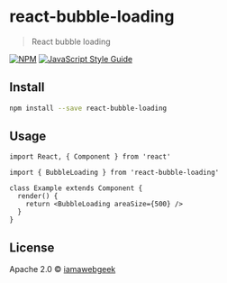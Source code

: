 # react-bubble-loading

> React bubble loading

[![NPM](https://img.shields.io/npm/v/react-bubble-loading.svg)](https://www.npmjs.com/package/react-bubble-loading) [![JavaScript Style Guide](https://img.shields.io/badge/code_style-standard-brightgreen.svg)](https://standardjs.com)

## Install

```bash
npm install --save react-bubble-loading
```

## Usage

```tsx
import React, { Component } from 'react'

import { BubbleLoading } from 'react-bubble-loading'

class Example extends Component {
  render() {
    return <BubbleLoading areaSize={500} />
  }
}
```

## License

Apache 2.0 © [iamawebgeek](https://github.com/iamawebgeek)
